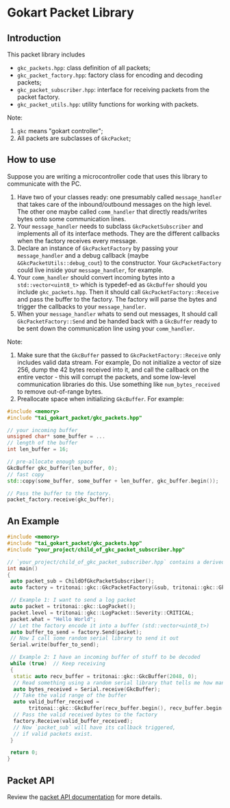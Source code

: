 # Gokart Packet Library

## Introduction

This packet library includes

- `gkc_packets.hpp`: class definition of all packets;
- `gkc_packet_factory.hpp`: factory class for encoding and decoding packets;
- `gkc_packet_subscriber.hpp`: interface for receiving packets from the packet factory.
- `gkc_packet_utils.hpp`: utility functions for working with packets.

Note:

1. `gkc` means "gokart controller";
2. All packets are subclasses of `GkcPacket`;

## How to use

Suppose you are writing a microcontroller code that uses this library to communicate with the PC.

1. Have two of your classes ready: one presumably called `message_handler` that takes care of the inbound/outbound messages on the high level. The other one maybe called `comm_handler` that directly reads/writes bytes onto some communication lines.
2. Your `message_handler` needs to subclass `GkcPacketSubscriber` and implements all of its interface methods. They are the different callbacks when the factory receives every message.
3. Declare an instance of `GkcPacketFactory` by passing your `message_handler` and a debug callback (maybe `&GkcPacketUtils::debug_cout`) to the constructor. Your `GkcPacketFactory` could live inside your `message_handler`, for example.
4. Your `comm_handler` should convert incoming bytes into a `std::vector<uint8_t>` which is typedef-ed as `GkcBuffer` should you include `gkc_packets.hpp`. Then it should call `GkcPacketFactory::Receive` and pass the buffer to the factory. The factory will parse the bytes and trigger the callbacks to your `message_handler`.
5. When your `message_handler` whats to send out messages, It should call `GkcPacketFactory::Send` and be handed back with a `GkcBuffer` ready to be sent down the communication line using your `comm_handler`.

Note:

1. Make sure that the `GkcBuffer` passed to `GkcPacketFactory::Receive` only includes valid data stream. For example, Do not initialize a vector of size 256, dump the 42 bytes received into it, and call the callback on the entire vector - this will corrupt the packets, and some low-level communication libraries do this. Use something like `num_bytes_received` to remove out-of-range bytes.
2. Preallocate space when initializing `GkcBuffer`. For example:
```cpp
#include <memory>
#include "tai_gokart_packet/gkc_packets.hpp"

// your incoming buffer
unsigned char* some_buffer = ...
// length of the buffer
int len_buffer = 16;

// pre-allocate enough space
GkcBuffer gkc_buffer(len_buffer, 0);
// fast copy
std::copy(some_buffer, some_buffer + len_buffer, gkc_buffer.begin());

// Pass the buffer to the factory. 
packet_factory.receive(gkc_buffer);
```

## An Example

```cpp
#include <memory>
#include "tai_gokart_packet/gkc_packets.hpp"
#include "your_project/child_of_gkc_packet_subscriber.hpp"

// `your_project/child_of_gkc_packet_subscriber.hpp` contains a derived class of GkcPacketSubscriber
int main()
{
 auto packet_sub = ChildOfGkcPacketSubscriber();
 auto factory = tritonai::gkc::GkcPacketFactory(&sub, tritonai::gkc::GkcPacketUtils::debug_cout);

 // Example 1: I want to send a log packet
 auto packet = tritonai::gkc::LogPacket();
 packet.level = tritonai::gkc::LogPacket::Severity::CRITICAL;
 packet.what = "Hello World";
 // Let the factory encode it into a buffer (std::vector<uint8_t>)
 auto buffer_to_send = factory.Send(packet);
 // Now I call some random serial library to send it out
 Serial.write(buffer_to_send);

 // Example 2: I have an incoming buffer of stuff to be decoded
 while (true)  // Keep receiving
 {
  static auto recv_buffer = tritonai::gkc::GkcBuffer(2048, 0);
  // Read something using a random serial library that tells me how many bytes are read
  auto bytes_received = Serial.receive(GkcBuffer);
  // Take the valid range of the buffer
  auto valid_buffer_received = 
       tritonai::gkc::GkcBuffer(recv_buffer.begin(), recv_buffer.begin() + bytes_received);
  // Pass the valid received bytes to the factory
  factory.Receive(valid_buffer_received);
  // Now `packet_sub` will have its callback triggered,
  // if valid packets exist.
 }

 return 0;
}

```

## Packet API

Review the [packet API documentation](Packet_API.md) for more details.
